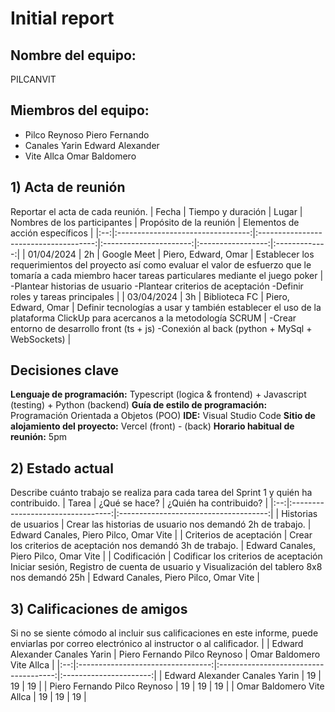 # Initial report
## Nombre del equipo: 
PILCANVIT
## Miembros del equipo:
- Pilco Reynoso Piero Fernando
- Canales Yarin Edward Alexander
- Vite Allca Omar Baldomero

## 1) Acta de reunión
Reportar el acta de cada reunión.
| Fecha | Tiempo y duración | Lugar | Nombres de los participantes              | Propósito de la reunión | Elementos de acción específicos | 
|:--:|:---------------------------------:|:-------------------------------------:|:----------------------:|:-----------------:|:-------------:|
| 01/04/2024 | 2h                    | Google Meet | Piero, Edward, Omar | Establecer los requerimientos del proyecto así como evaluar el valor de esfuerzo que le tomaría a cada miembro hacer tareas particulares mediante el juego poker | -Plantear historias de usuario -Plantear criterios de aceptación -Definir roles y tareas principales | 
| 03/04/2024 | 3h                    | Biblioteca FC | Piero, Edward, Omar | Definir tecnologías a usar y también establecer el uso de la plataforma ClickUp para acercanos a la metodología SCRUM | -Crear entorno de desarrollo front (ts + js) -Conexión al back (python + MySql + WebSockets) | 

## Decisiones clave
**Lenguaje de programación:** Typescript (logica & frontend) + Javascript (testing) + Python (backend)
**Guía de estilo de programación:** Programación Orientada a Objetos (POO)
**IDE:** Visual Studio Code
**Sitio de alojamiento del proyecto:** Vercel (front) - (back)
**Horario habitual de reunión:** 5pm

## 2) Estado actual
Describe cuánto trabajo se realiza para cada tarea del Sprint 1 y quién ha contribuido.
| Tarea | ¿Qué se hace? | ¿Quién ha contribuido? | 
|:--:|:---------------------------------:|:-------------------------------------:|
| Historias de usuarios | Crear las historias de usuario nos demandó 2h de trabajo.                    | Edward Canales, Piero Pilco, Omar Vite | 
| Criterios de aceptación | Crear los criterios de aceptación nos demandó 3h de trabajo.                    | Edward Canales, Piero Pilco, Omar Vite | 
| Codificación | Codificar los criterios de aceptación Iniciar sesión, Registro de cuenta de usuario y Visualización del tablero 8x8 nos demandó 25h                   | Edward Canales, Piero Pilco, Omar Vite | 

## 3) Calificaciones de amigos 
Si no se siente cómodo al incluir sus calificaciones en este informe, puede enviarlas por correo electrónico al instructor o al calificador.
|    | Edward Alexander Canales Yarin | Piero Fernando Pilco Reynoso | Omar Baldomero Vite Allca | 
|:--:|:---------------------------------:|:-------------------------------------:|:----------------------:|
| Edward Alexander Canales Yarin | 19                    | 19                     | 19                    | 
| Piero Fernando Pilco Reynoso | 19                    | 19                     | 19                    | 
| Omar Baldomero Vite Allca | 19                    | 19                     | 19                    | 
